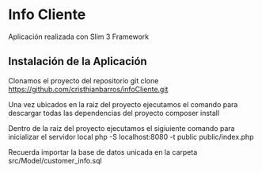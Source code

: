 # Info Cliente

Aplicación realizada con Slim 3 Framework

## Instalación de la Aplicación

Clonamos el proyecto del repositorio
    git clone https://github.com/cristhianbarros/infoCliente.git
    
Una vez ubicados en la raiz del proyecto ejecutamos el comando para descargar todas las dependencias del proyecto
    composer install

Dentro de la raiz del proyecto ejecutamos el sigiuiente comando para inicializar el servidor local
    php -S localhost:8080 -t public public/index.php
    
Recuerda importar la base de datos unicada en la carpeta src/Model/customer_info.sql
